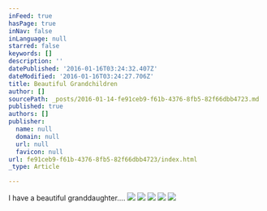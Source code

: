```yaml
---
inFeed: true
hasPage: true
inNav: false
inLanguage: null
starred: false
keywords: []
description: ''
datePublished: '2016-01-16T03:24:32.407Z'
dateModified: '2016-01-16T03:24:27.706Z'
title: Beautiful Grandchildren
author: []
sourcePath: _posts/2016-01-14-fe91ceb9-f61b-4376-8fb5-82f66dbb4723.md
published: true
authors: []
publisher:
  name: null
  domain: null
  url: null
  favicon: null
url: fe91ceb9-f61b-4376-8fb5-82f66dbb4723/index.html
_type: Article

---
```

I have a beautiful granddaughter....
![](https://s3-us-west-2.amazonaws.com/the-grid-img/p/0069a62cb981f02db6022ab1f1577394697d465c.jpg)
![](https://s3-us-west-2.amazonaws.com/the-grid-img/p/daed46ccec1544a46eae3a3ed34f67e2b894da84.jpg)
![](https://s3-us-west-2.amazonaws.com/the-grid-img/p/4b53dc7d4598af5c48295869958aa68c15a1b587.jpg)
![](https://s3-us-west-2.amazonaws.com/the-grid-img/p/56e057e813b2fbc589315044835a3e8580f95042.jpg)
![](https://s3-us-west-2.amazonaws.com/the-grid-img/p/b342ed8d616324ed944771c589e58675f3cb421b.jpg)